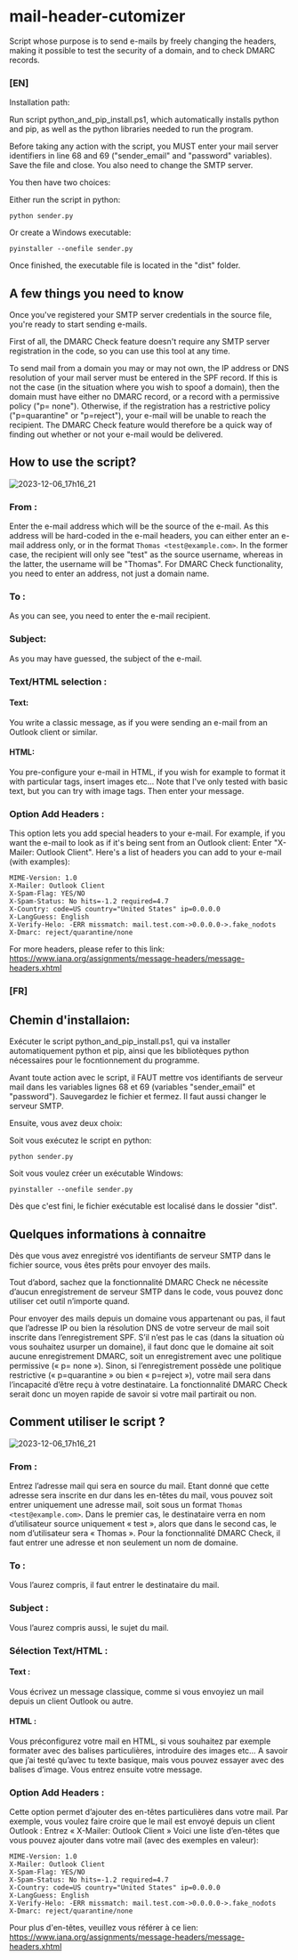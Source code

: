 # mail-header-cutomizer
Script whose purpose is to send e-mails by freely changing the headers, making it possible to test the security of a domain, and to check DMARC records.

### [EN]
Installation path:

Run script python_and_pip_install.ps1, which automatically installs python and pip, as well as the python libraries needed to run the program.

Before taking any action with the script, you MUST enter your mail server identifiers in line 68 and 69 ("sender_email" and "password" variables). Save the file and close.
You also need to change the SMTP server.

You then have two choices:

Either run the script in python:
```
python sender.py
```
Or create a Windows executable:
```
pyinstaller --onefile sender.py
```
Once finished, the executable file is located in the "dist" folder.

## A few things you need to know

Once you've registered your SMTP server credentials in the source file, you're ready to start sending e-mails.

First of all, the DMARC Check feature doesn't require any SMTP server registration in the code, so you can use this tool at any time.

To send mail from a domain you may or may not own, the IP address or DNS resolution of your mail server must be entered in the SPF record. If this is not the case (in the situation where you wish to spoof a domain), then the domain must have either no DMARC record, or a record with a permissive policy ("p= none"). Otherwise, if the registration has a restrictive policy ("p=quarantine" or "p=reject"), your e-mail will be unable to reach the recipient.
The DMARC Check feature would therefore be a quick way of finding out whether or not your e-mail would be delivered.

## How to use the script?

![2023-12-06_17h16_21](https://github.com/ThomasDuke/mail-header-customizer/assets/51382343/a74685b4-5f30-43ad-85c9-e60bb322ad5d)


### From :
Enter the e-mail address which will be the source of the e-mail. As this address will be hard-coded in the e-mail headers, you can either enter an e-mail address only, or in the format ```Thomas <test@example.com>```. In the former case, the recipient will only see "test" as the source username, whereas in the latter, the username will be "Thomas".
For DMARC Check functionality, you need to enter an address, not just a domain name.

### To :
 As you can see, you need to enter the e-mail recipient.

### Subject:
As you may have guessed, the subject of the e-mail.

### Text/HTML selection :
#### Text:
You write a classic message, as if you were sending an e-mail from an Outlook client or similar.

#### HTML:
You pre-configure your e-mail in HTML, if you wish for example to format it with particular tags, insert images etc... Note that I've only tested with basic text, but you can try with image tags.
Then enter your message.

### Option Add Headers :
This option lets you add special headers to your e-mail. For example, if you want the e-mail to look as if it's being sent from an Outlook client:
Enter "X-Mailer: Outlook Client".
Here's a list of headers you can add to your e-mail (with examples):
```
MIME-Version: 1.0
X-Mailer: Outlook Client
X-Spam-Flag: YES/NO
X-Spam-Status: No hits=-1.2 required=4.7
X-Country: code=US country="United States" ip=0.0.0.0
X-LangGuess: English
X-Verify-Helo: -ERR missmatch: mail.test.com->0.0.0.0->.fake_nodots
X-Dmarc: reject/quarantine/none
```
For more headers, please refer to this link: https://www.iana.org/assignments/message-headers/message-headers.xhtml

### [FR]

## Chemin d'installaion:

Exécuter le script python_and_pip_install.ps1, qui va installer automatiquement python et pip, ainsi que les bibliotèques python nécessaires pour le focntionnement du programme.

Avant toute action avec le script, il FAUT mettre vos identifiants de serveur mail dans les variables lignes 68 et 69 (variables "sender_email" et "password"). Sauvegardez le fichier et fermez.
Il faut aussi changer le serveur SMTP.

Ensuite, vous avez deux choix:

Soit vous exécutez le script en python:
```
python sender.py
```
Soit vous voulez créer un exécutable Windows:
```
pyinstaller --onefile sender.py
```
Dès que c'est fini, le fichier exécutable est localisé dans le dossier "dist".

## Quelques informations à connaitre

Dès que vous avez enregistré vos identifiants de serveur SMTP dans le fichier source, vous êtes prêts pour envoyer des mails.

Tout d’abord, sachez que la fonctionnalité DMARC Check ne nécessite d’aucun enregistrement de serveur SMTP dans le code, vous pouvez donc utiliser cet outil n’importe quand.

Pour envoyer des mails depuis un domaine vous appartenant ou pas, il faut que l’adresse IP ou bien la résolution DNS de votre serveur de mail soit inscrite dans l’enregistrement SPF. S’il n’est pas le cas (dans la situation où vous souhaitez usurper un domaine), il faut donc que le domaine ait soit aucune enregistrement DMARC, soit un enregistrement avec une politique permissive (« p= none »). Sinon, si l’enregistrement possède une politique restrictive (« p=quarantine » ou bien « p=reject »), votre mail sera dans l’incapacité d’être reçu à votre destinataire.
La fonctionnalité DMARC Check serait donc un moyen rapide de savoir si votre mail partirait ou non.

## Comment utiliser le script ?
 
![2023-12-06_17h16_21](https://github.com/ThomasDuke/mail-header-customizer/assets/51382343/01d6cf9a-cc33-4575-9d85-2554c076e443)

### From :
Entrez l’adresse mail qui sera en source du mail. Etant donné que cette adresse sera inscrite en dur dans les en-têtes du mail, vous pouvez soit entrer uniquement une adresse mail, soit sous un format ```Thomas <test@example.com>```. Dans le premier cas, le destinataire verra en nom d’utilisateur source uniquement « test », alors que dans le second cas, le nom d’utilisateur sera « Thomas ».
Pour la fonctionnalité DMARC Check, il faut entrer une adresse et non seulement un nom de domaine.

### To :
 Vous l’aurez compris, il faut entrer le destinataire du mail.

### Subject :
Vous l’aurez compris aussi, le sujet du mail.

### Sélection Text/HTML :
#### Text :
Vous écrivez un message classique, comme si vous envoyiez un mail depuis un client Outlook ou autre.

#### HTML :
Vous préconfigurez votre mail en HTML, si vous souhaitez par exemple formater avec des balises particulières, introduire des images etc… A savoir que j’ai testé qu’avec tu texte basique, mais vous pouvez essayer avec des balises d’image.
Vous entrez ensuite votre message.

### Option Add Headers :
Cette option permet d’ajouter des en-têtes particulières dans votre mail. Par exemple, vous voulez faire croire que le mail est envoyé depuis un client Outlook :
Entrez « X-Mailer: Outlook Client »
Voici une liste d’en-têtes que vous pouvez ajouter dans votre mail (avec des exemples en valeur):
```
MIME-Version: 1.0
X-Mailer: Outlook Client
X-Spam-Flag: YES/NO
X-Spam-Status: No hits=-1.2 required=4.7
X-Country: code=US country="United States" ip=0.0.0.0
X-LangGuess: English
X-Verify-Helo: -ERR missmatch: mail.test.com->0.0.0.0->.fake_nodots
X-Dmarc: reject/quarantine/none
```
Pour plus d'en-têtes, veuillez vous référer à ce lien: https://www.iana.org/assignments/message-headers/message-headers.xhtml

